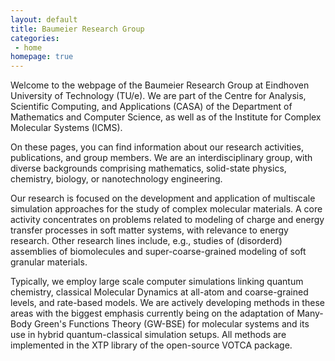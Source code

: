 ```yaml
---
layout: default
title: Baumeier Research Group
categories:
 - home
homepage: true
---
```

Welcome to the webpage of the Baumeier Research Group at Eindhoven University of Technology (TU/e). We are part of the Centre for Analysis, Scientific Computing, and Applications (CASA) of the Department of Mathematics and Computer Science, as well as of the Institute for Complex Molecular Systems (ICMS).

On these pages, you can find information about our research activities, publications, and group members. We are an interdisciplinary group, with diverse backgrounds comprising mathematics, solid-state physics, chemistry, biology, or nanotechnology engineering.

Our research is focused on the development and application of multiscale simulation approaches for the study of complex molecular materials. A core activity concentrates on problems related to modeling of charge and energy transfer processes in soft matter systems, with relevance to energy research. Other research lines include, e.g., studies of (disorderd) assemblies of biomolecules and super-coarse-grained modeling of soft granular materials.

Typically, we employ large scale computer simulations linking quantum chemistry, classical Molecular Dynamics at all-atom and coarse-grained levels, and rate-based models. We are actively developing methods in these areas with the biggest emphasis currently being on the adaptation of Many-Body Green's Functions Theory (GW-BSE) for molecular systems and its use in hybrid quantum-classical simulation setups. All methods are implemented in the XTP library of the open-source VOTCA package.
